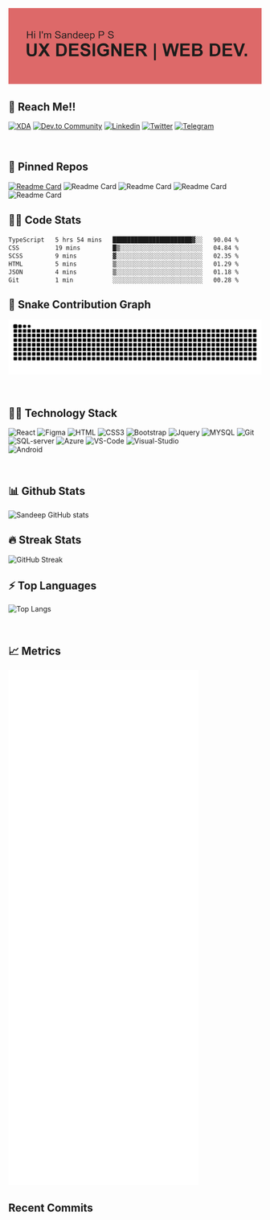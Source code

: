 [![Sandeep's GitHub Banner](/header.png)](https://Sandeep-FED.github.io)
<!-- 
<img align="center" alt="GIF" src="https://github.com/Sandeep-FED/Sandeep-FED/blob/a8b0731baa212b248aab0d476140a3e35a67b248/code.gif?raw=true" width="400px" >
 -->

## 💬 Reach Me!!
<p align="left">
<a href="https://forum.xda-developers.com/m/snippetguy.11990837/" target="blank"><img src="https://img.shields.io/badge/XDA_Developers-F59812?style=for-the-badge&logo=xda-developers&logoColor=white" alt="XDA" /></a>
<a href="https://dev.to/snippetguy" target="blank"><img src="https://img.shields.io/badge/dev.to-0A0A0A?style=for-the-badge&logo=dev.to&logoColor=white" alt="Dev.to Community" /></a>
<a href="https://www.linkedin.com/in/sandeepps1299/" target="blank"><img src="https://img.shields.io/badge/linkedin-%230077B5.svg?style=for-the-badge&logo=linkedin&logoColor=white" alt="Linkedin" /></a>
<a href="https://twitter.com/Snippetguy" target="blank"><img src="https://img.shields.io/badge/Twitter-1DA1F2?style=for-the-badge&logo=twitter&logoColor=white" alt="Twitter" /></a>
<a href="https://t.me/Snippetguy" target="blank"><img src="https://img.shields.io/badge/Telegram-2CA5E0?style=for-the-badge&logo=telegram&logoColor=white" alt="Telegram" /></a>
</p>

<br/>

## 📌 Pinned Repos

[![Readme Card](https://github-readme-stats.vercel.app/api/pin/?username=Sandeep-FED&repo=device_oneplus_avicii&theme=darcula&hide_border=true)](https://github.com/Sandeep-FED/device_oneplus_avicii)
![Readme Card](https://github-readme-stats.vercel.app/api/pin/?username=Sandeep-FED&repo=device_oneplus_sm7250-common&theme=darcula&hide_border=true)
![Readme Card](https://github-readme-stats.vercel.app/api/pin/?username=Sandeep-FED&repo=Sandeep-FED.github.io&theme=darcula&hide_border=true)
![Readme Card](https://github-readme-stats.vercel.app/api/pin/?username=Sandeep-FED&repo=covid-19-tracker&theme=darcula&hide_border=true)
![Readme Card](https://github-readme-stats.vercel.app/api/pin/?username=Sandeep-FED&repo=amftraderz&theme=darcula&hide_border=true)

## 👨‍💻 Code Stats
<!--START_SECTION:waka-->

```text
TypeScript   5 hrs 54 mins   ██████████████████████▓░░   90.04 %
CSS          19 mins         █▒░░░░░░░░░░░░░░░░░░░░░░░   04.84 %
SCSS         9 mins          ▓░░░░░░░░░░░░░░░░░░░░░░░░   02.35 %
HTML         5 mins          ▒░░░░░░░░░░░░░░░░░░░░░░░░   01.29 %
JSON         4 mins          ▒░░░░░░░░░░░░░░░░░░░░░░░░   01.18 %
Git          1 min           ░░░░░░░░░░░░░░░░░░░░░░░░░   00.28 %
```

<!--END_SECTION:waka-->

## 🐍 Snake Contribution Graph
![snake gif](https://github.com/Sandeep-FED/Sandeep-FED/blob/output/github-contribution-grid-snake.svg)

<br/>

## 👨‍💻 Technology Stack

 <p align="left">
 <img  src="https://img.shields.io/badge/React-20232A?style=for-the-badge&logo=react&logoColor=61DAFB" alt="React" />
 <img   src="https://img.shields.io/badge/figma-%23F24E1E.svg?style=for-the-badge&logo=figma&logoColor=white" alt="Figma" />
 <img  src="https://img.shields.io/badge/html5-%23E34F26.svg?style=for-the-badge&logo=html5&logoColor=white" alt="HTML" />
 <img src="https://img.shields.io/badge/css3-%231572B6.svg?style=for-the-badge&logo=css3&logoColor=white" alt="CSS3" /> 
 <img  src="https://img.shields.io/badge/Bootstrap-563D7C?style=for-the-badge&logo=bootstrap&logoColor=white" alt="Bootstrap" />
 <img src="https://img.shields.io/badge/jQuery-0769AD?style=for-the-badge&logo=jquery&logoColor=white" alt="Jquery" />
 <img   src="https://img.shields.io/badge/MySQL-00000F?style=for-the-badge&logo=mysql&logoColor=white" alt="MYSQL" />
  <img   src="https://img.shields.io/badge/git-%23F05033.svg?style=for-the-badge&logo=git&logoColor=white" alt="Git" />
 
 <!--Tools -->
 
 <img   src="https://img.shields.io/badge/Microsoft_SQL_Server-CC2927?style=for-the-badge&logo=microsoft-sql-server&logoColor=white" alt="SQL-server" />
 <img  src="https://img.shields.io/badge/Microsoft_Azure-0089D6?style=for-the-badge&logo=microsoft-azure&logoColor=white" alt="Azure" />
 <img  src="https://img.shields.io/badge/Visual%20Studio%20Code-0078d7.svg?style=for-the-badge&logo=visual-studio-code&logoColor=white" alt="VS-Code" />
 <img  src="https://img.shields.io/badge/Visual%20Studio-5C2D91.svg?style=for-the-badge&logo=visual-studio&logoColor=white" alt="Visual-Studio" />
 <br/>
 <img  src="https://img.shields.io/badge/Android-3DDC84?style=for-the-badge&logo=android&logoColor=white" alt="Android" />
 </p>
 
<br/>

<!-- ## 🎧 Spotify Playing -->
<!-- [![spotify-github-profile](https://spotify-github-profile.vercel.app/api/view?uid=sanduzep&cover_image=true&theme=novatorem)](https://github.com/kittinan/spotify-github-profile) -->

## 📊 Github Stats
![Sandeep GitHub stats](https://github-readme-stats.vercel.app/api?username=Sandeep-FED&show_icons=true&theme=darcula&hide_border=true)

## 🔥 Streak Stats
![GitHub Streak](http://github-readme-streak-stats.herokuapp.com?user=Sandeep-FED&theme=darcula&hide_border=true)

## ⚡ Top Languages
![Top Langs](https://github-readme-stats.vercel.app/api/top-langs/?username=Sandeep-FED&langs_count=5&theme=darcula&hide_border=true)

<br/>

## 📈 Metrics
![Metrics](https://github.com/Sandeep-FED/Sandeep-FED/blob/master/github-metrics.svg)

## Recent Commits

<!-- START gadpp -->
